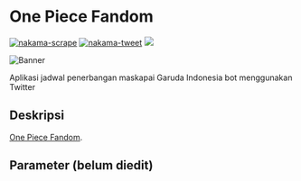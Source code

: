 # One Piece Fandom

[![nakama-scrape](https://github.com/alfanugraha/onepiece/actions/workflows/nakama-scrape.yml/badge.svg)](https://github.com/alfanugraha/onepiece/actions/workflows/nakama-scrape.yml) [![nakama-tweet](https://github.com/alfanugraha/onepiece/actions/workflows/nakama-tweet.yml/badge.svg)](https://github.com/alfanugraha/onepiece/actions/workflows/nakama-tweet.yml) [![](https://img.shields.io/badge/Twitter-@onepiececharbot-white?style=flat&labelColor=blue&logo=Twitter&logoColor=white)](https://twitter.com/onepiececharbot)

![Banner](https://static.wikia.nocookie.net/onepiece/images/0/09/Chapter_863.png/revision/latest/scale-to-width-down/1000?cb=20170424163639 "Banner")

Aplikasi jadwal penerbangan maskapai Garuda Indonesia bot menggunakan Twitter

## Deskripsi

[One Piece Fandom](https://onepiece.fandom.com/wiki/List_of_Canon_Characters).

## Parameter (belum diedit)

